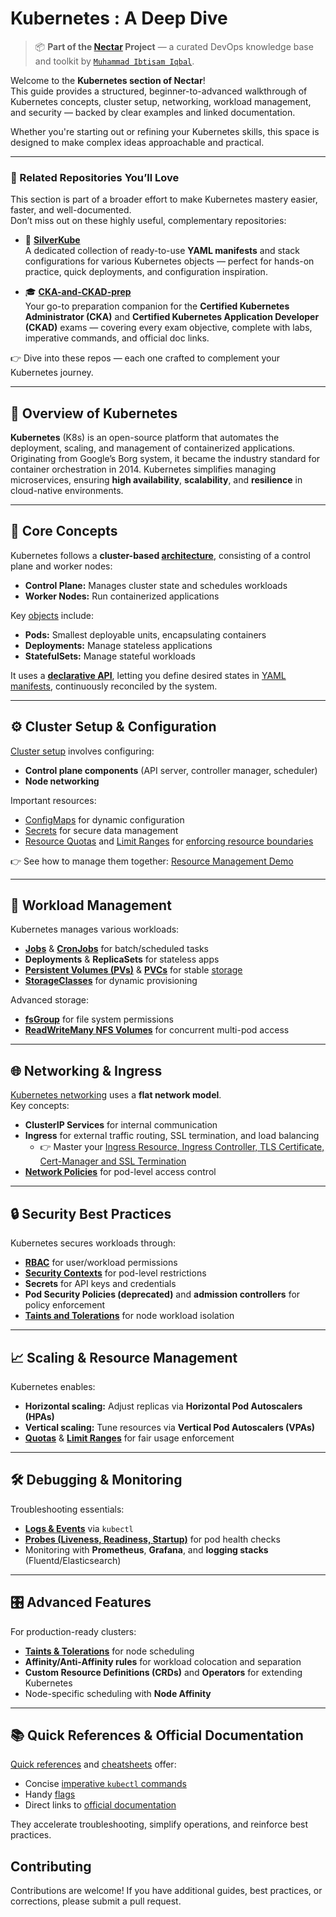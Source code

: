 # Kubernetes : A Deep Dive 

> 📦 **Part of the [Nectar](https://github.com/ibtisam-iq/nectar) Project** — a curated DevOps knowledge base and toolkit by [`Muhammad Ibtisam Iqbal`](https://www.linkedin.com/in/ibtisam-iq/).

Welcome to the **Kubernetes section of Nectar**!  
This guide provides a structured, beginner-to-advanced walkthrough of Kubernetes concepts, cluster setup, networking, workload management, and security — backed by clear examples and linked documentation.

Whether you're starting out or refining your Kubernetes skills, this space is designed to make complex ideas approachable and practical.

---

### 📂 Related Repositories You’ll Love

This section is part of a broader effort to make Kubernetes mastery easier, faster, and well-documented.  
Don’t miss out on these highly useful, complementary repositories:

- 🌿 **[SilverKube](https://github.com/ibtisam-iq/SilverKube)**  
  A dedicated collection of ready-to-use **YAML manifests** and stack configurations for various Kubernetes objects — perfect for hands-on practice, quick deployments, and configuration inspiration.

- 🎓 **[CKA-and-CKAD-prep](https://github.com/ibtisam-iq/CKA-and-CKAD-prep)**  
  Your go-to preparation companion for the **Certified Kubernetes Administrator (CKA)** and **Certified Kubernetes Application Developer (CKAD)** exams — covering every exam objective, complete with labs, imperative commands, and official doc links.

👉 Dive into these repos — each one crafted to complement your Kubernetes journey.

---

## 🌱 Overview of Kubernetes

**Kubernetes** (K8s) is an open-source platform that automates the deployment, scaling, and management of containerized applications. Originating from Google’s Borg system, it became the industry standard for container orchestration in 2014. Kubernetes simplifies managing microservices, ensuring **high availability**, **scalability**, and **resilience** in cloud-native environments.

---

## 🤩 Core Concepts

Kubernetes follows a **cluster-based [architecture](./01-core-concepts/architecture.md)**, consisting of a control plane and worker nodes:
- **Control Plane:** Manages cluster state and schedules workloads  
- **Worker Nodes:** Run containerized applications  

Key [objects](./01-core-concepts/objects.md) include:
- **Pods:** Smallest deployable units, encapsulating containers  
- **Deployments:** Manage stateless applications  
- **StatefulSets:** Manage stateful workloads  

It uses a **[declarative API](./01-core-concepts/declarative-api-process.md)**, letting you define desired states in [YAML manifests](https://github.com/ibtisam-iq/nectar/tree/main/yaml), continuously reconciled by the system.

---

## ⚙️ Cluster Setup & Configuration

[Cluster setup](./00-cluster-setup/README.md) involves configuring:
- **Control plane components** (API server, controller manager, scheduler)  
- **Node networking**  

Important resources:
- [ConfigMaps](./06-resource-management/configmap-guide.md) for dynamic configuration  
- [Secrets](./06-resource-management/secret-guide.md) for secure data management  
- [Resource Quotas](./06-resource-management/resource-quota-guide.md) and [Limit Ranges](./06-resource-management/limit-range-guide.md) for [enforcing resource boundaries](./06-resource-management/limitrange-resourcequota-together.md) 

👉 See how to manage them together: [Resource Management Demo](./06-resource-management/limitrange-resourcequota-demo.md)

---

## 🚀 Workload Management

Kubernetes manages various workloads:
- **[Jobs](./09-workloads/jobs-guide.md)** & **[CronJobs](./09-workloads/cron-job-guide.md)** for batch/scheduled tasks  
- **Deployments** & **ReplicaSets** for stateless apps  
- **[Persistent Volumes (PVs)](./04-storage/pv-guide.md)** & **[PVCs](./04-storage/pvc-guide.md)** for stable [storage](./04-storage/storage-guide.md)
- **[StorageClasses](./04-storage/storage-class.md)** for dynamic provisioning  

Advanced storage:
- **[fsGroup](./07-security/fsGroup.md)** for file system permissions  
- **[ReadWriteMany NFS Volumes](./04-storage/rwx-nfs-volume.md)** for concurrent multi-pod access  

---

## 🌐 Networking & Ingress

[Kubernetes networking](./03-networking/networking-in-k8s.md) uses a **flat network model**.  
Key concepts:
- **ClusterIP Services** for internal communication  
- **Ingress** for external traffic routing, SSL termination, and load balancing
    - 👉 Master your [Ingress Resource, Ingress Controller, TLS Certificate, Cert-Manager and SSL Termination](./03-networking/k8s-https-guide.md)
- **[Network Policies](./03-networking/network-policy-guide.md)** for pod-level access control  

---

## 🔒 Security Best Practices

Kubernetes secures workloads through:
- **[RBAC](./07-security/rbac.md)** for user/workload permissions  
- **[Security Contexts](./07-security/securityContext.md)** for pod-level restrictions  
- **Secrets** for API keys and credentials  
- **Pod Security Policies (deprecated)** and **admission controllers** for policy enforcement  
- **[Taints and Tolerations](./05-scheduling-and-affinity/taints-affinity-guide-1.md)** for node workload isolation  

---

## 📈 Scaling & Resource Management

Kubernetes enables:
- **Horizontal scaling:** Adjust replicas via **Horizontal Pod Autoscalers (HPAs)**  
- **Vertical scaling:** Tune resources via **Vertical Pod Autoscalers (VPAs)**  
- **[Quotas](./06-resource-management/resource-quota-guide.md)** & **[Limit Ranges](./06-resource-management/limit-range-guide.md)** for fair usage enforcement  

---

## 🛠️ Debugging & Monitoring

Troubleshooting essentials:
- **[Logs & Events](./02-cli-operations/kubectl-logs.md)** via `kubectl`  
- **[Probes (Liveness, Readiness, Startup)](./08-debugging-monitoring/probes-case-studies.md)** for pod health checks  
- Monitoring with **Prometheus**, **Grafana**, and **logging stacks** (Fluentd/Elasticsearch)

---

## 🎛️ Advanced Features

For production-ready clusters:
- **[Taints & Tolerations](./05-scheduling-and-affinity/taints-affinity-guide-1.md)** for node scheduling  
- **Affinity/Anti-Affinity rules** for workload colocation and separation  
- **Custom Resource Definitions (CRDs)** and **Operators** for extending Kubernetes  
- Node-specific scheduling with **Node Affinity**  

---

## 📚 Quick References & Official Documentation

[Quick references](./10-references/quick-reference.md) and [cheatsheets](./10-references/k8sCheatSheat.md) offer:
- Concise [imperative `kubectl` commands](./10-references/imperative-commands.md)  
- Handy [flags](./02-cli-operations/kubectl-flags.md)  
- Direct links to [official documentation](./10-references/docs.md)  

They accelerate troubleshooting, simplify operations, and reinforce best practices.

## Contributing

Contributions are welcome! If you have additional guides, best practices, or corrections, please submit a pull request.


